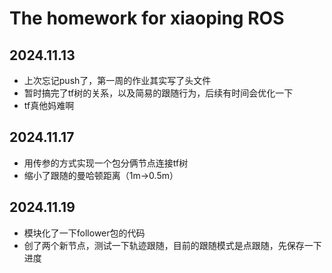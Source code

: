 # The homework for xiaoping ROS

## 2024.11.13
+ 上次忘记push了，第一周的作业其实写了头文件
+ 暂时搞完了tf树的关系，以及简易的跟随行为，后续有时间会优化一下
+ tf真他妈难啊

## 2024.11.17
+ 用传参的方式实现一个包分俩节点连接tf树
+ 缩小了跟随的曼哈顿距离（1m->0.5m）

## 2024.11.19
+ 模块化了一下follower包的代码
+ 创了两个新节点，测试一下轨迹跟随，目前的跟随模式是点跟随，先保存一下进度
